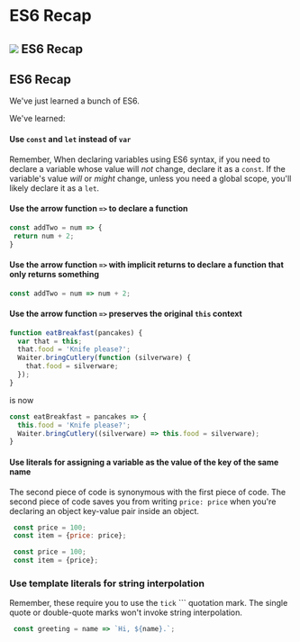 # ES6 Recap

## ![](https://ga-dash.s3.amazonaws.com/production/assets/logo-9f88ae6c9c3871690e33280fcf557f33.png) ES6 Recap

## ES6 Recap

We've just learned a bunch of ES6.

We've learned:

#### Use `const` and `let` instead of `var`

Remember, When declaring variables using ES6 syntax, if you need to declare a variable whose value will _not_ change, declare it as a `const`. If the variable's value _will_ or _might_ change, unless you need a global scope, you'll likely declare it as a `let`.

#### Use the arrow function `=>` to declare a function

```javascript
const addTwo = num => {
 return num + 2;
}
```

#### Use the arrow function `=>` with implicit returns to declare a function that only returns something

```javascript
const addTwo = num => num + 2;
```

#### Use the arrow function `=>` preserves the original `this` context

```javascript
function eatBreakfast(pancakes) {
  var that = this;
  that.food = 'Knife please?';
  Waiter.bringCutlery(function (silverware) {
    that.food = silverware;
  });
}
```

is now

```javascript
const eatBreakfast = pancakes => {
  this.food = 'Knife please?';
  Waiter.bringCutlery((silverware) => this.food = silverware);
}
```

#### Use literals for assigning a variable as the value of the key of the same name

The second piece of code is synonymous with the first piece of code. The second piece of code saves you from writing `price: price` when you're declaring an object key-value pair inside an object.

```javascript
 const price = 100;
 const item = {price: price};
```

```javascript
 const price = 100;
 const item = {price};
```

### Use template literals for string interpolation

Remember, these require you to use the `tick` \`\`\` quotation mark. The single quote or double-quote marks won't invoke string interpolation.

```javascript
 const greeting = name => `Hi, ${name}.`;
```

